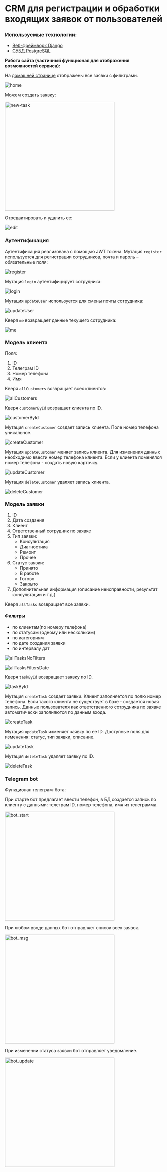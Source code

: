 # CRM для регистрации и обработки входящих заявок от пользователей

### Используемые технологии:

- [Веб-фреймворк Django](https://www.djangoproject.com/)
- [СУБД PostgreSQL](https://www.postgresql.org/)

**Работа сайта (частичный функционал для отображения возможностей сервиса):**

На [домашней странице](https://domclick.srezanova.me/) отображены все заявки с фильтрами.

![home](img/home.png)

Можем создать заявку:

<img src="img/new-task.png" alt="new-task" width="350"/>

Отредактировать и удалить ее:

![edit](img/edit.png)

### Аутентификация

Аутентификация реализована с помощью JWT токена. Мутация `register` используется для регистрации сотрудников, почта и пароль – обязательные поля:

![register](img/register.png)

Мутация `login` аутентифицирует сотрудника:

![login](img/login.png)

Мутация `updateUser` используется для смены почты сотрудника:

![updateUser](img/updateUser.png)

Кверя `me` возвращает данные текущего сотрудника:

![me](img/me.png)

### Модель клиента

Поля:

1. ID
2. Телеграм ID
3. Номер телефона
4. Имя

Кверя `allCustomers` возвращает всех клиентов:

![allCustomers](img/allCustomers.png)

Кверя `customerById` возращает клиента по ID.

![customerById](img/customerById.png)

Мутация `createCustomer` создает запись клиента. Поле номер телефона уникальное.

![createCustomer](img/createCustomer.png)

Мутация `updateCustomer` меняет запись клиента. Для изменения данных необходимо ввести номер телефона клиента. Если у клиента поменялся номер телефона - создать новую карточку.

![updateCustomer](img/updateCustomer.png)

Мутация `deleteCustomer` удаляет запись клиента.

![deleteCustomer](img/deleteCustomer.png)

### Модель заявки

1. ID
2. Дата создания
3. Клиент
4. Ответственный сотрудник по заявке
5. Тип заявки:
   - Консультация
   - Диагностика
   - Ремонт
   - Прочее
6. Статус заявки:
   - Принято
   - В работе
   - Готово
   - Закрыто
7. Дополнительная информация (описание неисправности, результат консультации и т.д.)

Кверя `allTasks` возвращает все заявки.

#### Фильтры

- по клиентам(по номеру телефона)
- по статусам (одному или нескольким)
- по категориям
- по дате создания заявки
- по интервалу дат

![allTasksNoFilters](img/allTasksNoFilters.png)

![allTasksFiltersDate](img/allTasksFiltersDate.png)

Кверя `taskById` возвращает заявку по ID.

![taskById](img/taskById.png)

Мутация `createTask` создает заявки. Клиент заполняется по полю номер телефона. Если такого клиента не существует в базе - создается новая запись. Данные пользователя как ответственного сотрудника по заявке автоматически заполняются по данным входа.

![createTask](img/createTask.png)

Мутация `updateTask` изменяет заявку по ее ID. Доступные поля для изменения: статус, тип заявки, описание.

![updateTask](img/updateTask.png)

Мутация `deleteTask` удаляет заявку по ID.

![deleteTask](img/deleteTask.png)

### Telegram bot

Функционал телеграм-бота:

При старте бот предлагает ввести телефон, в БД создается запись по клиенту с данными: телеграм ID, номер телефона, имя из телеграмма.

<img src="img/bot_start.png" alt="bot_start" width="350"/>

При любом вводе данных бот отправляет список всех заявок.

<img src="img/bot_msg.png" alt="bot_msg" width="350"/>

При изменении статуса заявки бот отправляет уведомление.

<img src="img/bot_update.png" alt="bot_update" width="350"/>
